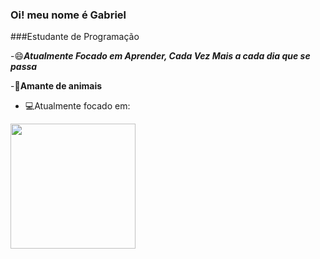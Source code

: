 ### Oi! meu nome é Gabriel

###Estudante de Programação

-😄***Atualmente Focado em Aprender, Cada Vez Mais a cada dia que se passa***

-🐶**Amante de animais**
-	💻Atualmente focado em: 
<img width='200' height='200' src="https://cdn.jsdelivr.net/gh/devicons/devicon/icons/python/python-original.svg" />
                    
           
          
